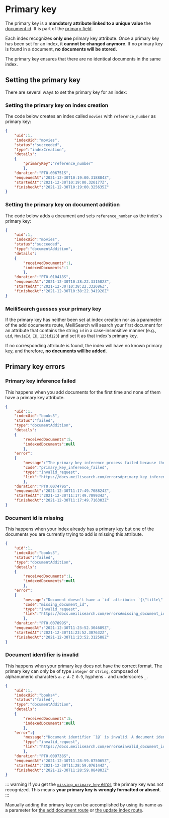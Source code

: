 # Primary key

The primary key is a **mandatory attribute linked to a unique value** the [document id](/learn/core_concepts/documents.md#document-id). It is part of the [primary field](/learn/core_concepts/documents.md#primary-field).

Each index recognizes **only one** primary key attribute. Once a primary key has been set for an index, it **cannot be changed anymore**. If no primary key is found in a document, **no documents will be stored.**

The primary key ensures that there are no identical documents in the same index.

## Setting the primary key

There are several ways to set the primary key for an index:

### Setting the primary key on index creation

The code below creates an index called `movies` with `reference_number` as primary key:

<CodeSamples id="document_guide_create_index_primary_key" />

```json
{
    "uid":1,
    "indexUid":"movies",
    "status":"succeeded",
    "type":"indexCreation",
    "details":
    {
        "primaryKey":"reference_number"
        },
    "duration":"PT0.006751S",
    "enqueuedAt":"2021-12-30T10:19:00.318884Z",
    "startedAt":"2021-12-30T10:19:00.320177Z",
    "finishedAt":"2021-12-30T10:19:00.325635Z"
}    
```

### Setting the primary key on document addition

The code below adds a document and sets `reference_number` as the index's primary key:

<CodeSamples id="document_guide_add_document_primary_key" />

```json
{
    "uid":1,
    "indexUid":"movies",
    "status":"succeeded",
    "type":"documentAddition",
    "details":
    {
        "receivedDocuments":1,
        "indexedDocuments":1
        },
    "duration":"PT0.010418S",
    "enqueuedAt":"2021-12-30T10:38:22.331502Z",
    "startedAt":"2021-12-30T10:38:22.332686Z",
    "finishedAt":"2021-12-30T10:38:22.341920Z"
}
```

### MeiliSearch guesses your primary key

If the primary key has neither been set at index creation nor as a parameter of the add documents route, MeiliSearch will search your first document for an attribute that contains the string `id` in a case-insensitive manner (e.g., `uid`, `MovieId`, `ID`, `123id123`) and set it as that index's primary key.

If no corresponding attribute is found, the index will have no known primary key, and therefore, **no documents will be added**.

## Primary key errors

### Primary key inference failed

This happens when you add documents for the first time and none of them have a primary key attribute.

```json
{
    "uid":1,
    "indexUid":"books3",
    "status":"failed",
    "type":"documentAddition",
    "details":
    {
        "receivedDocuments":5,
        "indexedDocuments":null
        },
    "error":
    {
        "message":"The primary key inference process failed because the engine did not find any fields containing `id` substring in their name. If your document identifier does not contain any `id` substring, you can set the primary key of the index.",
        "code":"primary_key_inference_failed",
        "type":"invalid_request",
        "link":"https://docs.meilisearch.com/errors#primary_key_inference_failed"
        },
    "duration":"PT0.007479S",
    "enqueuedAt":"2021-12-30T11:17:49.708824Z",
    "startedAt":"2021-12-30T11:17:49.709934Z",
    "finishedAt":"2021-12-30T11:17:49.716303Z"
}
```

### Document id is missing

This happens when your index already has a primary key but one of the documents you are currently trying to add is missing this attribute.

```json
{
    "uid":1,
    "indexUid":"books3",
    "status":"failed",
    "type":"documentAddition",
    "details":
    {
        "receivedDocuments":1,
        "indexedDocuments":null
        },
    "error":
    {
        "message":"Document doesn't have a `id` attribute: `{\"title\":\"Solaris\",\"author\":\"Stanislaw Lem\",\"genres\":[\"science fiction\"],\"price\":5.0,\"priority\":10}`.",
        "code":"missing_document_id",
        "type":"invalid_request",
        "link":"https://docs.meilisearch.com/errors#missing_document_id"
        },
    "duration":"PT0.007899S",
    "enqueuedAt":"2021-12-30T11:23:52.304689Z",
    "startedAt":"2021-12-30T11:23:52.307632Z",
    "finishedAt":"2021-12-30T11:23:52.312588Z"
}
```

### Document identifier is invalid

This happens when your primary key does not have the correct format. The primary key can only be of type `integer` or `string`, composed of alphanumeric characters `a-z A-Z 0-9`, hyphens `-` and underscores `_`.

```json
{
    "uid":1,
    "indexUid":"books4",
    "status":"failed",
    "type":"documentAddition",
    "details":
    {
        "receivedDocuments":5,
        "indexedDocuments":null
        },
    "error":{
        "message":"Document identifier `1@` is invalid. A document identifier can be of type integer or string, only composed of alphanumeric characters (a-z A-Z 0-9), hyphens (-) and underscores (_).","code":"invalid_document_id",
        "type":"invalid_request",
        "link":"https://docs.meilisearch.com/errors#invalid_document_id"
        },
    "duration":"PT0.009738S",
    "enqueuedAt":"2021-12-30T11:28:59.075065Z",
    "startedAt":"2021-12-30T11:28:59.076144Z",
    "finishedAt":"2021-12-30T11:28:59.084803Z"
}
```

::: warning
If you get the [`missing_primary_key` error](https://docs.meilisearch.com/errors/#missing_primary_key), the primary key was not recognized. This means **your primary key is wrongly formatted or absent**.
:::

Manually adding the primary key can be accomplished by using its name as a parameter for [the add document route](/reference/api/documents.md#add-or-replace-documents) or [the update index route](/reference/api/indexes.md#create-an-index).
